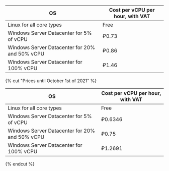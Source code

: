 OS | Cost per vCPU per hour, with VAT
--- | ---
Linux for all core types | Free
Windows Server Datacenter for 5% of vCPU | ₽0.73
Windows Server Datacenter for 20% and 50% vCPU | ₽0.86
Windows Server Datacenter for 100% vCPU | ₽1.46

{% cut "Prices until October 1st of 2021" %}

OS | Cost per vCPU per hour, with VAT
--- | ---
Linux for all core types | Free
Windows Server Datacenter for 5% of vCPU | ₽0.6346
Windows Server Datacenter for 20% and 50% vCPU | ₽0.75
Windows Server Datacenter for 100% vCPU | ₽1.2691

{% endcut %}
